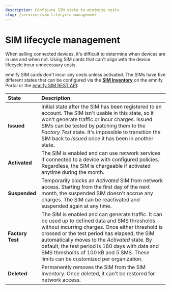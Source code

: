 ```yaml
---
description: Configure SIM state to minimize costs
slug: /services/sim-lifecycle-management
---
```


# SIM lifecycle management

When selling connected devices, it's difficult to determine when devices are in use and when not.
Using SIM cards that can't align with the device lifecycle incur unnecessary costs.

emnify SIM cards don't incur any costs unless activated.
The SIMs have five different states that can be configured via the [**SIM Inventory**](https://portal.emnify.com/sim-inventory) on the emnify Portal or the [emnify SIM REST API](https://cdn.emnify.net/api/doc/swagger.html#/SIM):

| State            | Description                                      |
|:-----------------|:-------------------------------------------------|
| **Issued**       | Initial state after the SIM has been registered to an account. The SIM isn't usable in this state, so it won't generate traffic or incur charges. Issued SIMs can be tested by patching them to the _Factory Test_ state. It's impossible to transition the SIM back to _Issued_ once it has been in another state. |
| **Activated**    | The SIM is enabled and can use network services if connected to a device with configured policies. Regardless, the SIM is chargeable if activated anytime during the month. |
| **Suspended**    | Temporarily blocks an _Activated_ SIM from network access. Starting from the first day of the next month, the suspended SIM doesn't accrue any charges. The SIM can be reactivated and suspended again at any time. |
| **Factory Test** | The SIM is enabled and can generate traffic. It can be used up to defined data and SMS thresholds without incurring charges. Once either threshold is crossed or the test period has elapsed, the SIM automatically moves to the _Activated_ state. By default, the test period is 180 days with data and SMS thresholds of 100 kB and 5 SMS. These limits can be customized per organization. |
| **Deleted**      | Permanently removes the SIM from the SIM Inventory. Once deleted, it can't be restored for network access. |
